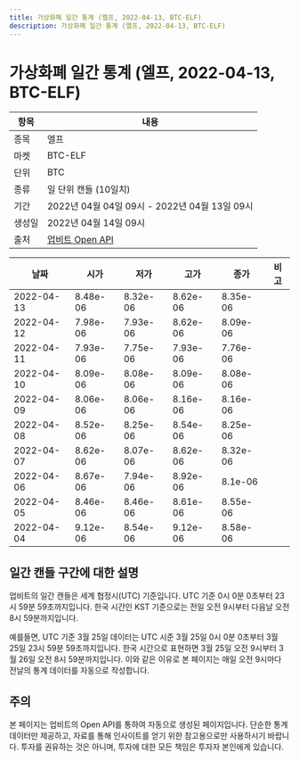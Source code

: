 ```yaml
---
title: 가상화폐 일간 통계 (엘프, 2022-04-13, BTC-ELF)
description: 가상화폐 일간 통계 (엘프, 2022-04-13, BTC-ELF)
---
```



가상화폐 일간 통계 (엘프, 2022-04-13, BTC-ELF)
===

|항목|내용|
|--|--|
|종목|엘프|
|마켓|BTC-ELF|
|단위|BTC|
|종류|일 단위 캔들 (10일치)|
|기간|2022년 04월 04일 09시 - 2022년 04월 13일 09시|
|생성일|2022년 04월 14일 09시|
|출처|[업비트 Open API](https://docs.upbit.com)|


|날짜|시가|저가|고가|종가|비고|
|--|--|--|--|--|--|
|2022-04-13|8.48e-06|8.32e-06|8.62e-06|8.35e-06|    |
|2022-04-12|7.98e-06|7.93e-06|8.62e-06|8.09e-06|    |
|2022-04-11|7.93e-06|7.75e-06|7.93e-06|7.76e-06|    |
|2022-04-10|8.09e-06|8.08e-06|8.09e-06|8.08e-06|    |
|2022-04-09|8.06e-06|8.06e-06|8.16e-06|8.16e-06|    |
|2022-04-08|8.52e-06|8.25e-06|8.54e-06|8.25e-06|    |
|2022-04-07|8.62e-06|8.07e-06|8.62e-06|8.32e-06|    |
|2022-04-06|8.67e-06|7.94e-06|8.92e-06|8.1e-06|    |
|2022-04-05|8.46e-06|8.46e-06|8.61e-06|8.55e-06|    |
|2022-04-04|9.12e-06|8.54e-06|9.12e-06|8.58e-06|    |


일간 캔들 구간에 대한 설명
---


업비트의 일간 캔들은 세계 협정시(UTC) 기준입니다. 
UTC 기준 0시 0분 0초부터 23시 59분 59초까지입니다. 
한국 시간인 KST 기준으로는 전일 오전 9시부터 다음날 오전 8시 59분까지입니다. 


예를들면, UTC 기준 3월 25일 데이터는 UTC 시준 3월 25일 0시 0분 0초부터 3월 25일 23시 59분 59초까지입니다. 
한국 시간으로 표현하면 3월 25일 오전 9시부터 3월 26일 오전 8시 59분까지입니다. 
이와 같은 이유로 본 페이지는 매일 오전 9시마다 전날의 통계 데이터를 자동으로 작성합니다. 


주의
---


본 페이지는 업비트의 Open API를 통하여 자동으로 생성된 페이지입니다. 
단순한 통계 데이터만 제공하고, 자료를 통해 인사이트를 얻기 위한 참고용으로만 사용하시기 바랍니다. 
투자를 권유하는 것은 아니며, 투자에 대한 모든 책임은 투자자 본인에게 있습니다. 
